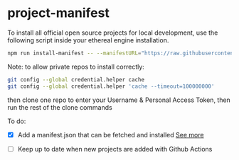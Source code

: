 # project-manifest

To install all official open source projects for local development, use the following script inside your ethereal engine installation.

```bash
npm run install-manifest -- --manifestURL="https://raw.githubusercontent.com/EtherealEngine/project-manifest/main/manifest.json" --branch="dev"
```

Note: to allow private repos to install correctly:
```bash
git config --global credential.helper cache
git config --global credential.helper 'cache --timeout=100000000'
```
then clone one repo to enter your Username & Personal Access Token, then run the rest of the clone commands


To do:

- [x] Add a manifest.json that can be fetched and installed [See more](https://github.com/EtherealEngine/etherealengine/issues/5648)
- [ ] Keep up to date when new projects are added with Github Actions


